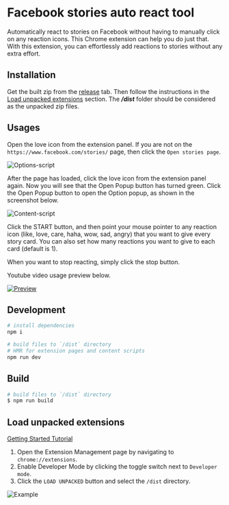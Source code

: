 # Facebook stories auto react tool

Automatically react to stories on Facebook without having to manually click on any reaction icons. This Chrome extension can help you do just that. With this extension, you can effortlessly add reactions to stories without any extra effort.

## Installation 
Get the built zip from the [release](https://github.com/biplobsd/alrsf/releases/latest) tab. Then follow the instructions in the [Load unpacked extensions](#load-unpacked-extensions) section. The ***/dist*** folder should be considered as the unpacked zip files.

## Usages 
Open the love icon from the extension panel. If you are not on the `https://www.facebook.com/stories/` page, then click the `Open stories page`.

![Options-script](https://user-images.githubusercontent.com/43641536/221245815-b7a0aa0b-c200-4357-b158-3d5e841ba4d2.png)

After the page has loaded, click the love icon from the extension panel again. Now you will see that the Open Popup button has turned green. Click the Open Popup button to open the Option popup, as shown in the screenshot below.

![Content-script](https://user-images.githubusercontent.com/43641536/221246872-5f32f298-7709-4da2-b753-af9274dd92b0.png)

Click the START button, and then point your mouse pointer to any reaction icon (like, love, care, haha, wow, sad, angry) that you want to give every story card. You can also set how many reactions you want to give to each card (default is 1).

When you want to stop reacting, simply click the stop button.

Youtube video usage preview below.

[![Preview](http://img.youtube.com/vi/V9LMkKN5jFQ/0.jpg)](http://www.youtube.com/watch?v=V9LMkKN5jFQ)

## Development

```bash
# install dependencies
npm i

# build files to `/dist` directory
# HMR for extension pages and content scripts
npm run dev
```

## Build

```bash
# build files to `/dist` directory
$ npm run build
```

## Load unpacked extensions

[Getting Started Tutorial](https://developer.chrome.com/docs/extensions/mv3/getstarted/)

1. Open the Extension Management page by navigating to `chrome://extensions`.
2. Enable Developer Mode by clicking the toggle switch next to `Developer mode`.
3. Click the `LOAD UNPACKED` button and select the `/dist` directory.

![Example](https://wd.imgix.net/image/BhuKGJaIeLNPW9ehns59NfwqKxF2/vOu7iPbaapkALed96rzN.png?auto=format&w=571)
